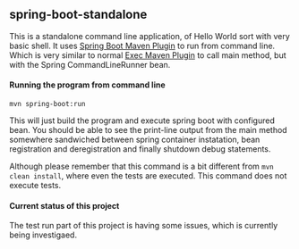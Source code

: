 ## spring-boot-standalone

This is a standalone command line application, of Hello World sort with very basic shell.
It uses [Spring Boot Maven Plugin](https://docs.spring.io/spring-boot/docs/current/maven-plugin/index.html) to run from command line. 
Which is very similar to normal [Exec Maven Plugin](http://www.mojohaus.org/exec-maven-plugin/index.html) to call main method, but with the Spring
CommandLineRunner bean.

#### Running the program from command line
`mvn spring-boot:run`

This will just build the program and execute spring boot with configured bean. 
You should be able to see the print-line output from the main method somewhere sandwiched between spring container instatation, 
bean registration and deregistration and finally shutdown debug statements.

Although please remember that this command is a bit different from `mvn clean install`, where even the tests are executed. This
command does not execute tests.

#### Current status of this project
The test run part of this project is having some issues, which is currently being investigaed.
